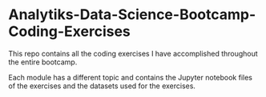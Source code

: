 # Analytiks-Data-Science-Bootcamp-Coding-Exercises

This repo contains all the coding exercises I have accomplished throughout the entire bootcamp.

Each module has a different topic and contains the Jupyter notebook files of the exercises and the datasets used for the exercises.
